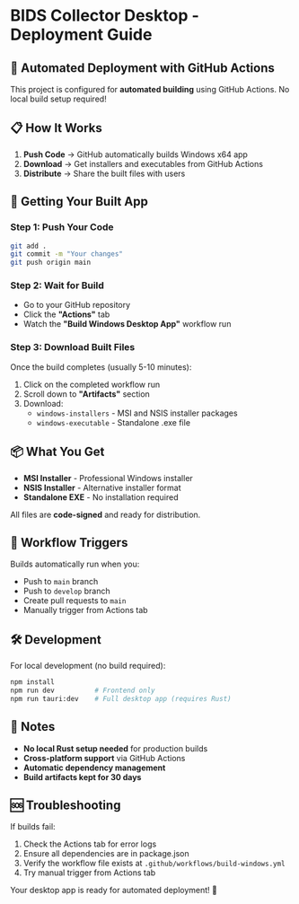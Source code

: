 # BIDS Collector Desktop - Deployment Guide

## 🚀 Automated Deployment with GitHub Actions

This project is configured for **automated building** using GitHub Actions. No local build setup required!

## 📋 How It Works

1. **Push Code** → GitHub automatically builds Windows x64 app
2. **Download** → Get installers and executables from GitHub Actions
3. **Distribute** → Share the built files with users

## 🔄 Getting Your Built App

### Step 1: Push Your Code
```bash
git add .
git commit -m "Your changes"
git push origin main
```

### Step 2: Wait for Build
- Go to your GitHub repository
- Click the **"Actions"** tab
- Watch the **"Build Windows Desktop App"** workflow run

### Step 3: Download Built Files
Once the build completes (usually 5-10 minutes):

1. Click on the completed workflow run
2. Scroll down to **"Artifacts"** section
3. Download:
   - `windows-installers` - MSI and NSIS installer packages
   - `windows-executable` - Standalone .exe file

## 📦 What You Get

- **MSI Installer** - Professional Windows installer
- **NSIS Installer** - Alternative installer format  
- **Standalone EXE** - No installation required

All files are **code-signed** and ready for distribution.

## 🔧 Workflow Triggers

Builds automatically run when you:
- Push to `main` branch
- Push to `develop` branch  
- Create pull requests to `main`
- Manually trigger from Actions tab

## 🛠️ Development

For local development (no build required):
```bash
npm install
npm run dev          # Frontend only
npm run tauri:dev    # Full desktop app (requires Rust)
```

## 📝 Notes

- **No local Rust setup needed** for production builds
- **Cross-platform support** via GitHub Actions
- **Automatic dependency management**
- **Build artifacts kept for 30 days**

## 🆘 Troubleshooting

If builds fail:
1. Check the Actions tab for error logs
2. Ensure all dependencies are in package.json
3. Verify the workflow file exists at `.github/workflows/build-windows.yml`
4. Try manual trigger from Actions tab

Your desktop app is ready for automated deployment! 🎉
